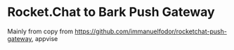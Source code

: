 # Rocket.Chat to Bark Push Gateway
Mainly from copy from https://github.com/immanuelfodor/rocketchat-push-gateway, appvise
